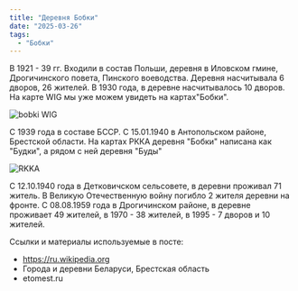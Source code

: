 ```yaml
---
title: "Деревня Бобки"
date: "2025-03-26"
tags: 
  - "Бобки"
---
```


В 1921 - 39 гг. Входили в состав Польши, деревня в Иловском гмине, Дрогичинского повета, Пинского воеводства. Деревня насчитывала 6 дворов, 26 жителей. 
В 1930 года, в деревне насчитывалось 10 дворов. На карте WIG мы уже можем увидеть на картах"Бобки".

![bobki WIG](https://github.com/user-attachments/assets/4a0046c6-bbae-42fe-b80c-96112b043d5f)

С 1939 года в составе БССР. С 15.01.1940 в Антопольском районе, Брестской области.
На картах РККА деревня "Бобки" написана как "Будки", а рядом с ней деревня "Буды"

![RKKA](https://github.com/user-attachments/assets/90018eeb-7626-448a-b44f-36eb6dc77cbb)

С 12.10.1940 года в Детковичском сельсовете, в деревни проживал 71 житель. В Великую Отечественную войну погибло 2 жителя деревни на фронте.
С 08.08.1959 года в Дрогичинском районе, в деревне проживает 49 жителей, в 1970 - 38 жителей, в 1995 - 7 дворов и 10 жителей.

Ссылки и материалы используемые в посте:
- https://ru.wikipedia.org
- Города и деревни Беларуси, Брестская область
- etomest.ru
